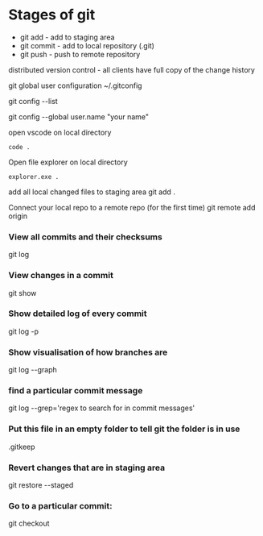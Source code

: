 # Stages of git

- git add - add to staging area
- git commit - add to local repository (.git)
- git push - push to remote repository

distributed version control - all clients have full copy of the change history

git global user configuration
~/.gitconfig


git config --list

git config --global user.name "your name"

open vscode on local directory
```
code .
```

Open file explorer on local directory
```
explorer.exe .
```

add all local changed files to staging area
git add .


Connect your local repo to a remote repo (for the first time)
git remote add origin <git url>


### View all commits and their checksums
git log

### View changes in a commit
git show <checksum>

### Show detailed log of every commit
git log -p

### Show visualisation of how branches are
git log --graph 


### find a particular commit message
git log --grep='regex to search for in commit messages'

### Put this file in an empty folder to tell git the folder is in use
.gitkeep

### Revert changes that are in staging area
git restore --staged <filename>

### Go to a particular commit:
git checkout <checksum>